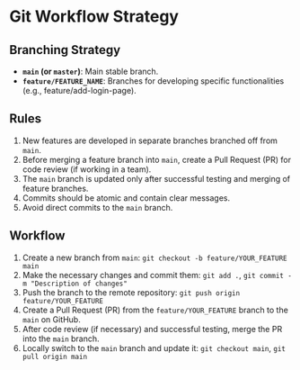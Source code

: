 # Git Workflow Strategy

## Branching Strategy

* **`main` (or `master`)**: Main stable branch.
* **`feature/FEATURE_NAME`**: Branches for developing specific functionalities (e.g., feature/add-login-page).

## Rules

1. New features are developed in separate branches branched off from `main`.
2. Before merging a feature branch into `main`, create a Pull Request (PR) for code review (if working in a team).
3. The `main` branch is updated only after successful testing and merging of feature branches.
4. Commits should be atomic and contain clear messages.
5. Avoid direct commits to the `main` branch.

## Workflow

1.  Create a new branch from `main`: `git checkout -b feature/YOUR_FEATURE main`
2.  Make the necessary changes and commit them: `git add .`, `git commit -m "Description of changes"`
3.  Push the branch to the remote repository:  `git push origin feature/YOUR_FEATURE` 
4.  Create a Pull Request (PR) from the `feature/YOUR_FEATURE` branch to the `main` on GitHub.
5.  After code review (if necessary) and successful testing, merge the PR into the `main` branch.
6.  Locally switch to the `main` branch and update it: `git checkout main`, `git pull origin main`